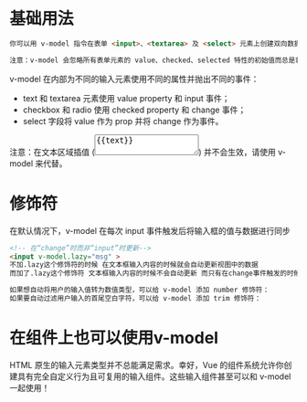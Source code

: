 # 基础用法
```html
你可以用 v-model 指令在表单 <input>、<textarea> 及 <select> 元素上创建双向数据绑定。它会根据控件类型自动选取正确的方法来更新元素。尽管有些神奇，但 v-model 本质上不过是语法糖。它负责监听用户的输入事件以更新数据，并对一些极端场景进行一些特殊处理。

注意：v-model 会忽略所有表单元素的 value、checked、selected 特性的初始值而总是将 Vue 实例的数据作为数据来源。你应该通过 JavaScript 在组件的 data 选项中声明初始值。
```
v-model 在内部为不同的输入元素使用不同的属性并抛出不同的事件：
* text 和 textarea 元素使用 value property 和 input 事件；
* checkbox 和 radio 使用 checked property 和 change 事件；
* select 字段将 value 作为 prop 并将 change 作为事件。
  
注意：在文本区域插值 (<textarea>{{text}}</textarea>) 并不会生效，请使用 v-model 来代替。

# 修饰符
在默认情况下，v-model 在每次 input 事件触发后将输入框的值与数据进行同步 
```html
<!-- 在“change”时而非“input”时更新-->
<input v-model.lazy="msg" >
不加.lazy这个修饰符的时候 在文本框输入内容的时候就会自动更新视图中的数据
而加了.lazy这个修饰符 文本框输入内容的时候不会自动更新 而只有在change事件触发的时候才会更新视图中的数据

如果想自动将用户的输入值转为数值类型，可以给 v-model 添加 number 修饰符：
如果要自动过滤用户输入的首尾空白字符，可以给 v-model 添加 trim 修饰符：
```

# 在组件上也可以使用v-model
HTML 原生的输入元素类型并不总能满足需求。幸好，Vue 的组件系统允许你创建具有完全自定义行为且可复用的输入组件。这些输入组件甚至可以和 v-model 一起使用！
